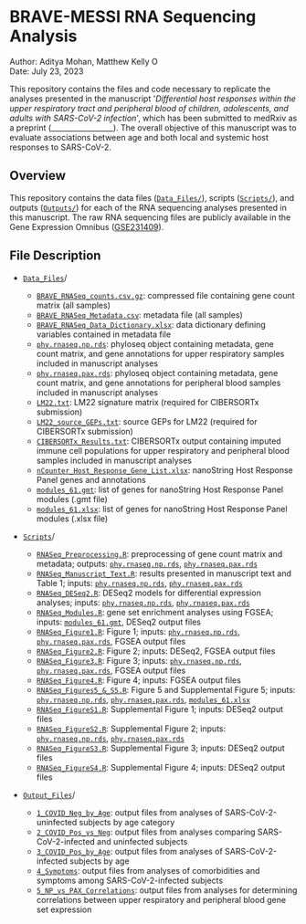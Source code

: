 # BRAVE-MESSI RNA Sequencing Analysis

Author: Aditya Mohan, Matthew Kelly <a href="https://orcid.org/0000-0001-8819-2315" target="orcid.widget" rel="noopener noreferrer" style="vertical-align:top;"><img src="https://orcid.org/sites/default/files/images/orcid_16x16.png" style="width:1em;margin-right:.5em;" alt="ORCID iD icon"></a>  
Date: July 23, 2023

This repository contains the files and code necessary to replicate the analyses presented in the manuscript '_Differential host responses within the upper respiratory tract and peripheral blood of children, adolescents, and adults with SARS-CoV-2 infection_', which has been submitted to medRxiv as a preprint (_________________). The overall objective of this manuscript was to evaluate associations between age and both local and systemic host responses to SARS-CoV-2. 

## Overview

This repository contains the data files ([`Data_Files/`](Data_Files/)), scripts ([`Scripts/`](Scripts/)), and outputs ([`Outputs/`](Outputs/)) for each of the RNA sequencing analyses presented in this manuscript. The raw RNA sequencing files are publicly available in the Gene Expression Omnibus ([GSE231409](https://www.ncbi.nlm.nih.gov/bioproject/?term=GSE231409)). 

## File Description

- [`Data_Files`](Data_Files/)/

  - [`BRAVE_RNASeq_counts.csv.gz`](Data_Files/BRAVE_RNASeq_counts.csv.gz): compressed file containing gene count matrix (all samples)
  - [`BRAVE_RNASeq_Metadata.csv`](Data_Files/BRAVE_RNASeq_Metadata.csv): metadata file (all samples)
  - [`BRAVE_RNASeq_Data_Dictionary.xlsx`](Data_Files/BRAVE_RNASeq_Data_Dictionary.xlsx): data dictionary defining variables contained in metadata file
  - [`phy.rnaseq.np.rds`](Data_Files/phy.rnaseq.np.rds): phyloseq object containing metadata, gene count matrix, and gene annotations for upper respiratory samples included in manuscript analyses
  - [`phy.rnaseq.pax.rds`](Data_Files/phy.rnaseq.pax.rds): phyloseq object containing metadata, gene count matrix, and gene annotations for peripheral blood samples included in manuscript analyses
  - [`LM22.txt`](Data_Files/CIBERSORTx/LM22.txt): LM22 signature matrix (required for CIBERSORTx submission)
  - [`LM22_source_GEPs.txt`](Data_Files/CIBERSORTx/LM22_source_GEPs.txt): source GEPs for LM22 (required for CIBERSORTx submission)
  - [`CIBERSORTx_Results.txt`](Data_Files/CIBERSORTx/CIBERSORTx_Results.txt): CIBERSORTx output containing imputed immune cell populations for upper respiratory and peripheral blood samples included in manuscript analyses
  - [`nCounter_Host_Response_Gene_List.xlsx`](Data_Files/nCounter_Host_Response/nCounter_Host_Response_Gene_List.xlsx): nanoString Host Response Panel genes and annotations
  - [`modules_61.gmt`](Data_Files/nCounter_Host_Response/modules_61.gmt): list of genes for nanoString Host Response Panel modules (.gmt file)
  - [`modules_61.xlsx`](Data_Files/nCounter_Host_Response/modules_61.xlsx): list of genes for nanoString Host Response Panel modules (.xlsx file)

- [`Scripts`](Scripts/)/

  - [`RNASeq_Preprocessing.R`](Scripts/RNASeq_Preprocessing.R): preprocessing of gene count matrix and metadata; outputs: [`phy.rnaseq.np.rds`](Data_Files/phy.rnaseq.np.rds), [`phy.rnaseq.pax.rds`](Data_Files/phy.rnaseq.pax.rds)
  - [`RNASeq_Manuscript_Text.R`](Scripts/RNASeq_Manuscript_Text.R): results presented in manuscript text and Table 1; inputs: [`phy.rnaseq.np.rds`](Data_Files/phy.rnaseq.np.rds), [`phy.rnaseq.pax.rds`](Data_Files/phy.rnaseq.pax.rds)
  - [`RNASeq_DESeq2.R`](Scripts/RNASeq_DESeq2.R): DESeq2 models for differential expression analyses; inputs: [`phy.rnaseq.np.rds`](Data_Files/phy.rnaseq.np.rds), [`phy.rnaseq.pax.rds`](Data_Files/phy.rnaseq.pax.rds)
  - [`RNASeq_Modules.R`](Scripts/RNASeq_Modules.R): gene set enrichment analyses using FGSEA; inputs: [`modules_61.gmt`](Data_Files/nCounter_Host_Response/modules_61.gmt), DESeq2 output files
  - [`RNASeq_Figure1.R`](Scripts/RNASeq_Figure1.R): Figure 1; inputs: [`phy.rnaseq.np.rds`](Data_Files/phy.rnaseq.np.rds), [`phy.rnaseq.pax.rds`](Data_Files/phy.rnaseq.pax.rds), FGSEA output files
  - [`RNASeq_Figure2.R`](Scripts/RNASeq_Figure2.R): Figure 2; inputs: DESeq2, FGSEA output files
  - [`RNASeq_Figure3.R`](Scripts/RNASeq_Figure3.R): Figure 3; inputs: [`phy.rnaseq.np.rds`](Data_Files/phy.rnaseq.np.rds), [`phy.rnaseq.pax.rds`](Data_Files/phy.rnaseq.pax.rds), FGSEA output files
  - [`RNASeq_Figure4.R`](Scripts/RNASeq_Figure4.R): Figure 4; inputs: FGSEA output files
  - [`RNASeq_Figures5_&_S5.R`](Scripts/RNASeq_Figures5_&_S5.R): Figure 5 and Supplemental Figure 5; inputs: [`phy.rnaseq.np.rds`](Data_Files/phy.rnaseq.np.rds), [`phy.rnaseq.pax.rds`](Data_Files/phy.rnaseq.pax.rds), [`modules_61.xlsx`](Data_Files/nCounter_Host_Response/modules_61.xlsx)
  - [`RNASeq_FigureS1.R`](Scripts/RNASeq_FigureS1.R): Supplemental Figure 1; inputs: DESeq2 output files
  - [`RNASeq_FigureS2.R`](Scripts/RNASeq_FigureS2.R): Supplemental Figure 2; inputs: [`phy.rnaseq.np.rds`](Data_Files/phy.rnaseq.np.rds), [`phy.rnaseq.pax.rds`](Data_Files/phy.rnaseq.pax.rds)
  - [`RNASeq_FigureS3.R`](Scripts/RNASeq_FigureS3.R): Supplemental Figure 3; inputs: DESeq2 output files
  - [`RNASeq_FigureS4.R`](Scripts/RNASeq_FigureS4.R): Supplemental Figure 4; inputs: DESeq2 output files

- [`Output_Files`](Output_Files/)/

  - [`1_COVID_Neg_by_Age`](Output_Files/1_COVID_Neg_by_Age/): output files from analyses of SARS-CoV-2-uninfected subjects by age category
  - [`2_COVID_Pos_vs_Neg`](Output_Files/2_COVID_Pos_vs_Neg/): output files from analyses comparing SARS-CoV-2-infected and uninfected subjects
  - [`3_COVID_Pos_by_Age`](Output_Files/3_COVID_Pos_by_Age/): output files from analyses of SARS-CoV-2-infected subjects by age
  - [`4_Symptoms`](Output_Files/4_Symptoms/): output files from analyses of comorbidities and symptoms among SARS-CoV-2-infected subjects
  - [`5_NP_vs_PAX_Correlations`](Output_Files/5_NP_vs_PAX_Correlations/): output files from analyses for determining correlations between upper respiratory and peripheral blood gene set expression
